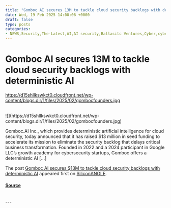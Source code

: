 ```yaml
---
title: "Gomboc AI secures 13M to tackle cloud security backlogs with deterministic AI"
date: Wed, 19 Feb 2025 14:00:06 +0000
draft: false
type: posts
categories: 
- NEWS,Security,The-Latest,AI,AI security,Ballasitc Ventures,Cyber,cybersecurity,devops,Glilot Capital Partners,Gomboc.ai,Hetz Ventures,security,Startups,venture capital
---
```

# Gomboc AI secures 13M to tackle cloud security backlogs with deterministic AI
https://d15shllkswkct0.cloudfront.net/wp-content/blogs.dir/1/files/2025/02/gombocfounders.jpg
<br/>

<br/>
![](https://d15shllkswkct0.cloudfront.net/wp-content/blogs.dir/1/files/2025/02/gombocfounders.jpg)

Gomboc.AI Inc., which provides deterministic artificial intelligence for cloud security, today announced that it has raised $13 million in seed funding to accelerate its mission to eliminate the security backlog that delays critical business transformation. Founded in 2022 and a 2024 participant in Google LLC’s growth academy for cybersecurity startups, Gomboc offers a deterministic AI \[…\]

The post [Gomboc AI secures $13M to tackle cloud security backlogs with deterministic AI](https://siliconangle.com/2025/02/19/gomboc-ai-secures-13m-tackle-cloud-security-backlogs-deterministic-ai/) appeared first on [SiliconANGLE](https://siliconangle.com).

#### [Source](https://siliconangle.com/2025/02/19/gomboc-ai-secures-13m-tackle-cloud-security-backlogs-deterministic-ai/)

<br/>
---

